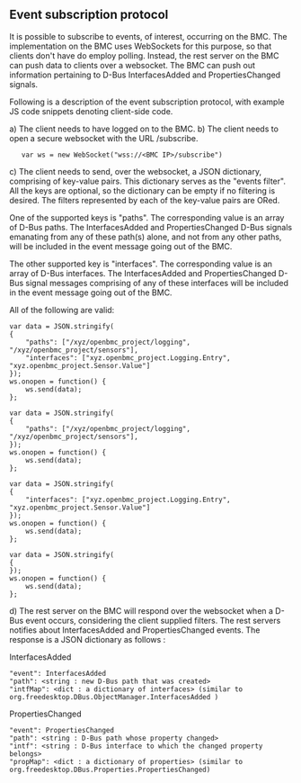 ## Event subscription protocol
It is possible to subscribe to events, of interest, occurring on the BMC. The
implementation on the BMC uses WebSockets for this purpose, so that clients
don't have do employ polling. Instead, the rest server on the BMC can push
data to clients over a websocket. The BMC can push out information
pertaining to D-Bus InterfacesAdded and PropertiesChanged signals.

Following is a description of the event subscription protocol, with example
JS code snippets denoting client-side code.

a) The client needs to have logged on to the BMC.
b) The client needs to open a secure websocket with the URL <BMC IP>/subscribe.

```
   var ws = new WebSocket("wss://<BMC IP>/subscribe")
```

c) The client needs to send, over the websocket, a JSON dictionary, comprising
   of key-value pairs. This dictionary serves as the "events filter". All the
   keys are optional, so the dictionary can be empty if no filtering is desired.
   The filters represented by each of the key-value pairs are ORed.

   One of the supported keys is "paths". The corresponding value is an array of
   D-Bus paths. The InterfacesAdded and PropertiesChanged D-Bus signals
   emanating from any of these path(s) alone, and not from any other paths, will
   be included in the event message going out of the BMC.

   The other supported key is "interfaces". The corresponding value is an
   array of D-Bus interfaces. The InterfacesAdded and PropertiesChanged D-Bus
   signal messages comprising of any of these interfaces will be included in
   the event message going out of the BMC.

   All of the following are valid:

   ```
   var data = JSON.stringify(
   {
       "paths": ["/xyz/openbmc_project/logging", "/xyz/openbmc_project/sensors"],
       "interfaces": ["xyz.openbmc_project.Logging.Entry", "xyz.openbmc_project.Sensor.Value"]
   });
   ws.onopen = function() {
       ws.send(data);
   };
   ```

   ```
   var data = JSON.stringify(
   {
       "paths": ["/xyz/openbmc_project/logging", "/xyz/openbmc_project/sensors"],
   });
   ws.onopen = function() {
       ws.send(data);
   };
   ```

   ```
   var data = JSON.stringify(
   {
       "interfaces": ["xyz.openbmc_project.Logging.Entry", "xyz.openbmc_project.Sensor.Value"]
   });
   ws.onopen = function() {
       ws.send(data);
   };
   ```

   ```
   var data = JSON.stringify(
   {
   });
   ws.onopen = function() {
       ws.send(data);
   };
   ```

d) The rest server on the BMC will respond over the websocket when a D-Bus event
   occurs, considering the client supplied filters. The rest servers notifies
   about InterfacesAdded and PropertiesChanged events. The response is a JSON
   dictionary as follows :

   InterfacesAdded
   ```
   "event": InterfacesAdded
   "path": <string : new D-Bus path that was created>
   "intfMap": <dict : a dictionary of interfaces> (similar to org.freedesktop.DBus.ObjectManager.InterfacesAdded )
   ```

   PropertiesChanged
   ```
   "event": PropertiesChanged
   "path": <string : D-Bus path whose property changed>
   "intf": <string : D-Bus interface to which the changed property belongs>
   "propMap": <dict : a dictionary of properties> (similar to org.freedesktop.DBus.Properties.PropertiesChanged)
   ```
